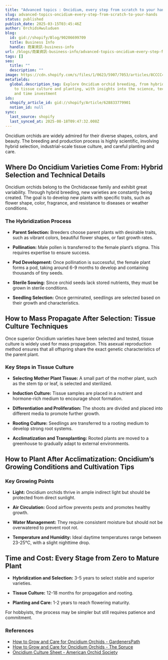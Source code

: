 ```yaml
---
title: "Advanced topics : Oncidium, every step from scratch to your hands"
slug: advanced-topics-oncidium-every-step-from-scratch-to-your-hands
status: published
publish_date: 2025-03-15T03:45:46Z
author: OrchidsHwuluduen
blog:
  id: gid://shopify/Blog/90206699709
  title: Business Info
  handle: 商業資訊-business-info
url: /blogs/商業資訊-business-info/advanced-topics-oncidium-every-step-from-scratch-to-your-hands
tags: []
seo:
  title: ""
  description: ""
image: https://cdn.shopify.com/s/files/1/0623/5907/7053/articles/8CCCC42B-EB99-41CA-857F-7414B5C9905F.jpg?v=1742010939
metafields:
  global.description_tag: Explore Oncidium orchid breeding, from hybrid selection
    to tissue culture and planting, with insights into the science, techniques,
    and time investment
ids:
  shopify_article_id: gid://shopify/Article/628833779901
  notion_id: null
sync:
  last_source: shopify
  last_synced_at: 2025-08-18T09:47:32.008Z
---
```


  

Oncidium orchids are widely admired for their diverse shapes, colors, and beauty. The breeding and production process is highly scientific, involving hybrid selection, industrial-scale tissue culture, and careful planting and care.  
  

## Where Do Oncidium Varieties Come From: Hybrid Selection and Technical Details

Oncidium orchids belong to the Orchidaceae family and exhibit great variability. Through hybrid breeding, new varieties are constantly being created. The goal is to develop new plants with specific traits, such as flower shape, color, fragrance, and resistance to diseases or weather conditions.  
  

### The Hybridization Process

*   **Parent Selection:** Breeders choose parent plants with desirable traits, such as vibrant colors, beautiful flower shapes, or fast growth rates.  
      
    
*   **Pollination:** Male pollen is transferred to the female plant’s stigma. This requires expertise to ensure success.  
      
    
*   **Pod Development:** Once pollination is successful, the female plant forms a pod, taking around 6-9 months to develop and containing thousands of tiny seeds.  
      
    
*   **Sterile Sowing:** Since orchid seeds lack stored nutrients, they must be grown in sterile conditions.  
      
    
*   **Seedling Selection:** Once germinated, seedlings are selected based on their growth and characteristics.  
      
    

## How to Mass Propagate After Selection: Tissue Culture Techniques  

Once superior Oncidium varieties have been selected and tested, tissue culture is widely used for mass propagation. This asexual reproduction method ensures that all offspring share the exact genetic characteristics of the parent plant.  
  

### Key Steps in Tissue Culture

*   **Selecting Mother Plant Tissue:** A small part of the mother plant, such as the stem tip or leaf, is selected and sterilized.  
      
    
*   **Induction Culture:** Tissue samples are placed in a nutrient and hormone-rich medium to encourage shoot formation.  
      
    
*   **Differentiation and Proliferation:** The shoots are divided and placed into different media to promote further growth.  
      
    
*   **Rooting Culture:** Seedlings are transferred to a rooting medium to develop strong root systems.  
      
    
*   **Acclimatization and Transplanting:** Rooted plants are moved to a greenhouse to gradually adapt to external environments.  
      
    

## How to Plant After Acclimatization: Oncidium’s Growing Conditions and Cultivation Tips  
  

### Key Growing Points

*   **Light:** Oncidium orchids thrive in ample indirect light but should be protected from direct sunlight.  
      
    
*   **Air Circulation:** Good airflow prevents pests and promotes healthy growth.  
      
    
*   **Water Management:** They require consistent moisture but should not be overwatered to prevent root rot.  
      
    
*   **Temperature and Humidity:** Ideal daytime temperatures range between 23-25°C, with a slight nighttime drop.  
      
    

## Time and Cost: Every Stage from Zero to Mature Plant

*   **Hybridization and Selection:** 3-5 years to select stable and superior varieties.  
      
    
*   **Tissue Culture:** 12-18 months for propagation and rooting.  
      
    
*   **Planting and Care:** 1-2 years to reach flowering maturity.  
      
    

For hobbyists, the process may be simpler but still requires patience and commitment.

### References

*   [How to Grow and Care for Oncidium Orchids - GardenersPath](#)
*   [How to Grow and Care for Oncidium Orchids - The Spruce](#)
*   [Oncidium Culture Sheet - American Orchid Society](#)